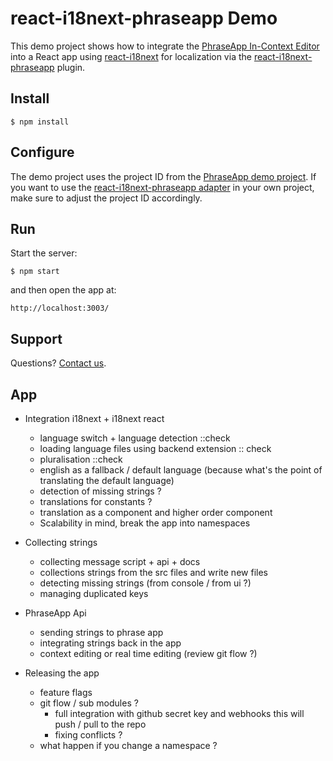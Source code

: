 # react-i18next-phraseapp Demo

This demo project shows how to integrate the [PhraseApp In-Context Editor](https://phraseapp.com/) into a React app using [react-i18next](https://github.com/i18next/react-i18next) for localization via the [react-i18next-phraseapp](https://github.com/phrase/react-i18next-phraseapp) plugin.

## Install

    $ npm install

## Configure

The demo project uses the project ID from the [PhraseApp demo project](http://demo.phraseapp.com/). If you want to use the [react-i18next-phraseapp adapter](https://github.com/phrase/react-i18next-phraseapp) in your own project, make sure to adjust the project ID accordingly.

## Run

Start the server:

    $ npm start

and then open the app at:

    http://localhost:3003/

## Support

Questions? [Contact us](https://phraseapp.com/contact).


## App

- Integration i18next + i18next react
    - language switch + language detection ::check
    - loading language files using backend extension :: check
    - pluralisation ::check
    - english as a fallback / default language
        (because what's the point of translating the default language)
    - detection of missing strings ?
    - translations for constants ?
    - translation as a component and higher order component
    - Scalability in mind, break the app into namespaces

- Collecting strings
    - collecting message script + api + docs
    - collections strings from the src files and write new files
    - detecting missing strings (from console / from ui ?)
    - managing duplicated keys

- PhraseApp Api
    - sending strings to phrase app
    - integrating strings back in the app
    - context editing or real time editing (review git flow ?)

- Releasing the app
    - feature flags
    - git flow / sub modules ?
        - full integration with github secret key and webhooks
            this will push / pull to the repo
         - fixing conflicts ?
    - what happen if you change a namespace ?